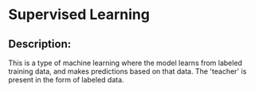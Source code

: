 # Supervised Learning

## Description: 

This is a type of machine learning where the model learns from labeled training data, and makes predictions based on that data. The 'teacher' is present in the form of labeled data.
